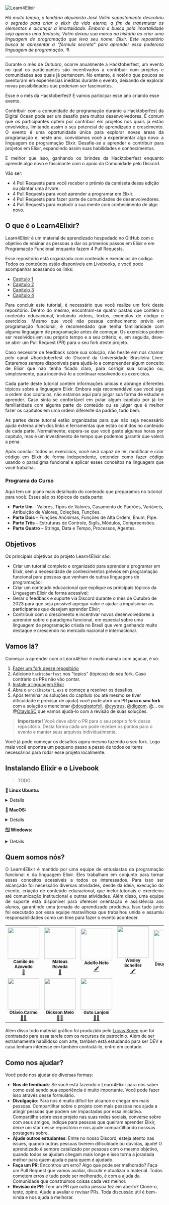 ![Learn4Elixir](./resources/img/header_learn_elixir.png)

<p align="justify">
  <i>
  Há muito tempo, o lendário alquimista José Valim supostamente descobriu o segredo para criar 
o elixir da vida eterna, a fim de transmutar os elementos e alcançar a imortalidade. Embora a
busca pela imortalidade seja apenas uma fantasia, Valim deixou sua marca na história ao criar 
uma linguagem de programação que leva seu nome: Elixir. Este repositório busca te apresentar a 
  "fórmula secreta" para aprender essa poderosa linguagem de programação. 
  </i>⚗️
</p>

<hr>

<p align="justify">
Durante o mês de Outubro, ocorre anualmente a Hacktoberfest, um evento no qual os participantes 
são incentivados a contribuir com projetos e comunidades aos quais já pertencem. No entanto, é 
notório que poucos se aventuram em experiências inéditas durante o evento, deixando de explorar 
novas possibilidades que poderiam ser fascinantes.
</p>

Esse é o mês da Hacktoberfest! E vamos participar esse ano criando esse evento.

<p align="justify">
Contribuir com a comunidade de programação durante a Hacktoberfest da Digital Ocean 
pode ser um desafio para muitos desenvolvedores. É comum que os participantes optem 
por contribuir em projetos nos quais já estão envolvidos, limitando assim o seu 
potencial de aprendizado e crescimento. O evento é uma oportunidade única para explorar 
novas áreas da programação e, neste ano, convidamos você a experimentar algo novo: a 
linguagem de programação Elixir. Desafie-se a aprender e contribuir para projetos em Elixir, 
expandindo assim suas habilidades e conhecimentos.
</p>

<p align="justify">
E melhor que isso, ganhando os brindes da Hacktoberfest enquanto aprende algo novo e fascinante 
com o apoio da Comunidade pelo Discord.
</p>

Vão ser:
- 4 Pull Requests para você receber o prêmio da camiseta dessa edição ou plantar uma árvore.
- 4 Pull Requests para você aprender a programar em Elixir.
- 4 Pull Requests para fazer parte de comunidades de desenvolvedores.
- 4 Pull Requests para explodir a sua mente com conhecimento de algo novo.

## O que é o Learn4Elixir?

Learn4Elixir é um material de aprendizado hospedado no GitHub com o objetivo de ensinar as pessoas
a dar os primeiros passos em Elixir e em Programação Funcional enquanto fazem 4 Pull Requests.

Esse repositório está organizado com conteúdo e exercicios de código. Todos os conteúdos estão 
disponíveis em Livebooks, e você pode acompanhar acessando os links:
- [Capítulo 1](./chapters/chapter1.livemd)
- [Capítulo 2](./chapters/chapter2.livemd)
- [Capítulo 3](./chapters/chapter3.livemd)
- [Capítulo 4](./chapters/chapter4.livemd)

<p align="justify">
Para concluir este tutorial, é necessário que você realize um fork deste repositório. Dentro do mesmo, 
encontram-se quatro pastas que contêm o conteúdo educacional, incluindo vídeos, textos, exemplos de código 
e exercícios. Mesmo que você não possua conhecimento prévio em programação funcional, é recomendado que tenha 
familiaridade com alguma linguagem de programação antes de começar. Os exercícios podem ser resolvidos em seu 
próprio tempo e a seu critério, e, em seguida, deve-se abrir um Pull Request (PR) para o seu fork deste projeto.
</p>

<p align="justify">
Caso necessite de feedback sobre sua solução, não hesite em nos chamar pelo canal #hacktoberfest do Discord da 
Universidade Brasileira Livre. Estaremos sempre disponíveis para ajudá-lo a compreender algum conceito de Elixir 
que não tenha ficado claro, para corrigir sua solução ou, simplesmente, para incentivá-lo a continuar resolvendo 
os exercícios.
</p>

<p align="justify">
Cada parte deste tutorial contém informações únicas e abrange diferentes tópicos sobre a linguagem Elixir. Embora 
seja recomendável que você siga a ordem dos capítulos, não estamos aqui para julgar sua forma de estudar e aprender. 
Caso sinta-se confortável em pular algum capítulo por já ter familiaridade com alguma parte do conteúdo ou se julgar 
que é melhor fazer os capítulos em uma ordem diferente da padrão, tudo bem.
</p>

<p align="justify">
As partes deste tutorial estão organizadas para que não seja necessário ajuda externa além dos links e ferramentas 
que estão contidos no conteúdo de cada parte. Normalmente, espera-se que você gaste algumas horas por capítulo, mas 
é um investimento de tempo que podemos garantir que valerá a pena.
</p>

<p align="justify">
Após concluir todos os exercícios, você será capaz de ler, modificar e criar código em Elixir de forma independente, 
entender como fazer código usando o paradigma funcional e aplicar esses conceitos na linguagem que você trabalha.
</p>

### Programa do Curso

Aqui tem um plano mais detalhado do conteúdo que preparamos no tutorial para
você. Esses são os tópicos de cada parte:


- __Parte Um__ – Valores, Tipos de Valores, Casamento de Padrões, Variáveis, Atribuição de Valores, Coleções, Funções.
- __Parte Dois__ – Funções Anônimas, Funções de Alta Ordem, Enum, Pipe.
- __Parte Três__ – Estruturas de Controle, Sigils, Módulos, Compreensões.
- __Parte Quatro__ – Strings, Data e Tempo, Processos, Agentes.

## Objetivos

Os principais objetivos do projeto Learn4Elixir são:
- Criar um tutorial completo e organizado para aprender a programar em Elixir, sem a necessidade de conhecimentos prévios em programação funcional para pessoas que venham de outras linguagens de programação;
- Criar um conteúdo educacional que explique os principais tópicos da Linguagem Elixir de forma acessível;
- Gerar o feedback e suporte via Discord durante o mês de Outubro de 2023 para que seja possível agregar valor e ajudar a impulsionar os participantes que desejam aprender Elixir;
- Contribuir com o crescimento e incentivar novos desenvolvedores a aprender sobre o paradigma funcional, em especial sobre uma linguagem de programação criada no Brasil que vem ganhando muito destaque e crescendo no mercado nacional e internacional.

## Vamos lá?

Começar a aprender com o Learn4Elixir é muito mamão com açúcar, é só:

1. [Fazer um fork desse repositório](#)
2. Adicione `hacktoberfest` nos "topics" (tópicos) do seu fork. Caso contrário os PRs não vão contar.
3. [Instale a linguagem Elixir](#)
4. Abra o `src/Chapter1.exs` e começe a resolver os desafios.
5. Após terminar as soluções do capítulo (ou até mesmo se tiver dificuldade e precisar de ajuda) você pode abrir um PR **para o seu fork** com a solução e mencionar @[douglastofoli](https://github.com/douglastofoli), @[cyytrus](https://github.com/cyytrus), @[digzom](https://github.com/digzom), @... ou @[OtavioSC](https://github.com/otaviosc) que vamos ajudá-lo com a revisão de suas soluções.

> **Importante!** Você deve abrir o PR para o seu próprio fork desse repositório. Desta forma cada um pode receber os pontos para o evento e manter seus arquivos individualmente.

Você já pode começar os desafios agora mesmo fazendo o seu fork. Logo mais você encontra um pequeno passo a passo de todos os items necessários para rodar esse projeto localmente.

## Instalando Elixir e o Livebook

> TODO:

<strong>🐧 Linux Ubuntu:</strong>
<details>
	
> TODO:

</details>

<strong>🍎 MacOS:</strong>
<details>

> TODO:

</details>


<strong>🪟 Windows:</strong>
<details>

> TODO:

</details>

## Quem somos nós?

<p align="justify">
O Learn4Elixir é mantido por uma equipe de entusiastas da programação funcional e da linguagem Elixir. Eles trabalham em conjunto para tornar esses conceitos acessíveis a todos os 
interessados. Para isso ser alcançado foi necessário diversas atividades, desde da ideia, execução do evento, criação de conteúdo educacional, que inclui tutoriais e exercícios até 
comunicação institucional e outras atividades. Além disso, uma equipe de suporte está disponível para oferecer orientação e assistência aos alunos, garantindo uma jornada de 
aprendizado produtiva. Isso tudo junto foi executado por essa equipe maravilhosa que trabalhou unida e assumiu responsabilidades como um time para fazer o evento acontecer.
</p>

<table align="center">
  <tr>
    <td align="center"><a href="https://github.com/Camilotk"><img src="https://avatars.githubusercontent.com/u/30880723?v=4?s=100" width="100px;" alt=""/><br /><sub><b>Camilo de Azevedo</b></sub></a><br /> <a href="#maintenance-Camilotk" title="Maintenance">🚧</a> </td>
    <td align="center"><a href="https://github.com/mateusrovedaa"><img src="https://avatars.githubusercontent.com/u/22747307?v=4?s=100" width="100px;" alt=""/><br /><sub><b>Mateus Roveda</b></sub></a><br /><a href="#maintenance-mateusroveda" title="Maintenance">🚧</a> </td>
    <td align="center"><a href="https://github.com/adolfont"><img src="https://avatars.githubusercontent.com/u/79562?v=4?s=100" width="100px;" alt=""/><br /><sub><b>Adolfo Neto</b></sub></a><br /><a href="#content-adolfo" title="Content">🖋</a></td>
    <td align="center"><a href="https://github.com/wesleyscheifer77"><img src="https://avatars.githubusercontent.com/u/61853141?v=4?s=100" width="100px;" alt=""/><br /><sub><b>Wesley Scheifer</b></sub></a><br /><a href="#content-wesley" title="Content">🖋</a></td>
    <td align="center"><a href="https://github.com/douglastofoli"><img src="https://avatars.githubusercontent.com/u/3953162?v=4?s=100" width="100px;" alt=""/><br /><sub><b>Douglas Tofoli</b></sub></a><br /><a href="#mentoring-douglas" title="Mentoring">🧑‍🏫</a></td>
    <td align="center"><a href="https://github.com/Cyytrus"><img src="https://avatars.githubusercontent.com/u/83558749?v=4?s=100" width="100px;" alt=""/><br /><sub><b>Paulo Castro</b></sub></a><br /><a href="#mentoring-paulo" title="Mentoring">🧑‍🏫</a></td>
  </tr>
  <tr>
    <td align="center"><a href="https://github.com/OtavioSC"><img src="https://avatars.githubusercontent.com/u/54047040?v=4?s=100" width="100px;" alt=""/><br /><sub><b>Otávio Carmo</b></sub></a><br /><a href="#mentoring-otavio" title="Mentoring">🧑‍🏫</a></td>
     <td align="center"><a href="https://github.com/digzom"><img src="https://avatars.githubusercontent.com/u/62157839?v=4?s=100" width="100px;" alt=""/><br /><sub><b>Dickson Melo</b></sub></a><br /><a href="#mentoring-dickson" title="Mentoring">🧑‍🏫</a></td>
     <td align="center"><a href="https://github.com/lanjoni"><img src="https://avatars.githubusercontent.com/u/91899995?v=4?s=100" width="100px;" alt=""/><br /><sub><b>Guto Lanjoni</b></sub></a><br /><a href="#mentoring-guto" title="Mentoring">🧑‍🏫</a></td>
  </tr>
</table>

<p align="justify">
  
Além disso todo material gráfico foi produzido pelo [Lucas Soren](https://github.com/lucassoren) que foi contratado para essa tarefa com os recursos de patrocínio.
Além de ser extramamente habilidoso com arte, também está estudando para ser DEV e caso tenham interesse em também contratá-lo, entre em contado.

</p>

## Como nos ajudar?
Você pode nos ajudar de diversas formas:
- **Nos dê feedback**: Se você está fazendo o Learn4Elixir para nós saber como está sendo sua experiência é muito importante. Você pode fazer isso através desse formulário.
- **Divulgação**: Para nós é muito dificil ter alcance e chegar em mais pessoas. Compartilhar sobre o projeto com mais pessoas nos ajuda a atingir pessoas que podem ser impactadas por essa iniciativa. Compartilhe sobre esse projeto nas suas redes sociais, converse sobre com seus amigos, indique para pessoas que queiram aprender Elixir, deixe um star nesse repositório e nos ajude compartilhando nosssas postagens sobre.
- **Ajude outros estudantes**: Entre no nosso Discord, esteja atento nas issues, quando outras pessoas tiverem dificuldade ou dúvidas, ajude! O aprendizado é sempre catalizado por pessoas com o mesmo objetivo, quando todos se ajudam chegam mais longe e isso torna a joranada melhor para quem ajuda e para quem é ajudado.
- **Faça um PR**: Encontrou um erro? Algo que pode ser melhorado? Faça um Pull Request que vamos avaliar, discutir e atualizar o material. Todos cometem erros e tudo pode ser melhorado, é com a ajuda da Comunidade que construímos coisas cada vez melhor.
- **Revisão de PR**: Tem um PR que outra pessoa fez em aberto? Clone-o, teste, opine. Ajude a avaliar e revisar PRs. Toda discussão útil é bem-vinda e nos ajuda a melhorar.
